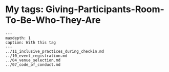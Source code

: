 # My tags: Giving-Participants-Room-To-Be-Who-They-Are

```{toctree}
---
maxdepth: 1
caption: With this tag
---
../11_inclusive_practices_during_checkin.md
../10_event_registration.md
../04_venue_selection.md
../07_code_of_conduct.md
```
